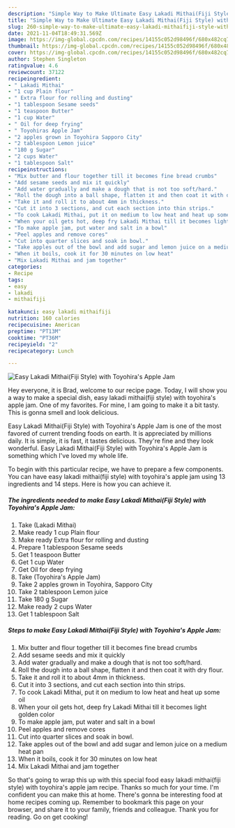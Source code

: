 ```yaml
---
description: "Simple Way to Make Ultimate Easy Lakadi Mithai(Fiji Style) with Toyohira&amp;#39;s Apple Jam"
title: "Simple Way to Make Ultimate Easy Lakadi Mithai(Fiji Style) with Toyohira&amp;#39;s Apple Jam"
slug: 260-simple-way-to-make-ultimate-easy-lakadi-mithaifiji-style-with-toyohira-and-39-s-apple-jam
date: 2021-11-04T18:49:31.569Z
image: https://img-global.cpcdn.com/recipes/14155c052d98496f/680x482cq70/easy-lakadi-mithaifiji-style-with-toyohiras-apple-jam-recipe-main-photo.jpg
thumbnail: https://img-global.cpcdn.com/recipes/14155c052d98496f/680x482cq70/easy-lakadi-mithaifiji-style-with-toyohiras-apple-jam-recipe-main-photo.jpg
cover: https://img-global.cpcdn.com/recipes/14155c052d98496f/680x482cq70/easy-lakadi-mithaifiji-style-with-toyohiras-apple-jam-recipe-main-photo.jpg
author: Stephen Singleton
ratingvalue: 4.6
reviewcount: 37122
recipeingredient:
- " Lakadi Mithai"
- "1 cup Plain flour"
- " Extra flour for rolling and dusting"
- "1 tablespoon Sesame seeds"
- "1 teaspoon Butter"
- "1 cup Water"
- " Oil for deep frying"
- " Toyohiras Apple Jam"
- "2 apples grown in Toyohira Sapporo City"
- "2 tablespoon Lemon juice"
- "180 g Sugar"
- "2 cups Water"
- "1 tablespoon Salt"
recipeinstructions:
- "Mix butter and flour together till it becomes fine bread crumbs"
- "Add sesame seeds and mix it quickly"
- "Add water gradually and make a dough that is not too soft/hard."
- "Roll the dough into a ball shape, flatten it and then coat it with dry flour."
- "Take it and roll it to about 4mm in thickness."
- "Cut it into 3 sections, and cut each section into thin strips."
- "To cook Lakadi Mithai, put it on medium to low heat and heat up some oil"
- "When your oil gets hot, deep fry Lakadi Mithai till it becomes light golden color"
- "To make apple jam, put water and salt in a bowl"
- "Peel apples and remove cores"
- "Cut into quarter slices and soak in bowl."
- "Take apples out of the bowl and add sugar and lemon juice on a medium heat pan"
- "When it boils, cook it for 30 minutes on low heat"
- "Mix Lakadi Mithai and jam together"
categories:
- Recipe
tags:
- easy
- lakadi
- mithaifiji

katakunci: easy lakadi mithaifiji 
nutrition: 160 calories
recipecuisine: American
preptime: "PT13M"
cooktime: "PT36M"
recipeyield: "2"
recipecategory: Lunch

---
```



![Easy Lakadi Mithai(Fiji Style) with Toyohira&#39;s Apple Jam](https://img-global.cpcdn.com/recipes/14155c052d98496f/680x482cq70/easy-lakadi-mithaifiji-style-with-toyohiras-apple-jam-recipe-main-photo.jpg)

Hey everyone, it is Brad, welcome to our recipe page. Today, I will show you a way to make a special dish, easy lakadi mithai(fiji style) with toyohira&#39;s apple jam. One of my favorites. For mine, I am going to make it a bit tasty. This is gonna smell and look delicious.

Easy Lakadi Mithai(Fiji Style) with Toyohira&#39;s Apple Jam is one of the most favored of current trending foods on earth. It is appreciated by millions daily. It is simple, it is fast, it tastes delicious. They're fine and they look wonderful. Easy Lakadi Mithai(Fiji Style) with Toyohira&#39;s Apple Jam is something which I've loved my whole life.




To begin with this particular recipe, we have to prepare a few components. You can have easy lakadi mithai(fiji style) with toyohira&#39;s apple jam using 13 ingredients and 14 steps. Here is how you can achieve it.

<!--inarticleads1-->

##### The ingredients needed to make Easy Lakadi Mithai(Fiji Style) with Toyohira&#39;s Apple Jam:

1. Take  (Lakadi Mithai)
1. Make ready 1 cup Plain flour
1. Make ready  Extra flour for rolling and dusting
1. Prepare 1 tablespoon Sesame seeds
1. Get 1 teaspoon Butter
1. Get 1 cup Water
1. Get  Oil for deep frying
1. Take  (Toyohira&#39;s Apple Jam)
1. Take 2 apples grown in Toyohira, Sapporo City
1. Take 2 tablespoon Lemon juice
1. Take 180 g Sugar
1. Make ready 2 cups Water
1. Get 1 tablespoon Salt




<!--inarticleads2-->

##### Steps to make Easy Lakadi Mithai(Fiji Style) with Toyohira&#39;s Apple Jam:

1. Mix butter and flour together till it becomes fine bread crumbs
1. Add sesame seeds and mix it quickly
1. Add water gradually and make a dough that is not too soft/hard.
1. Roll the dough into a ball shape, flatten it and then coat it with dry flour.
1. Take it and roll it to about 4mm in thickness.
1. Cut it into 3 sections, and cut each section into thin strips.
1. To cook Lakadi Mithai, put it on medium to low heat and heat up some oil
1. When your oil gets hot, deep fry Lakadi Mithai till it becomes light golden color
1. To make apple jam, put water and salt in a bowl
1. Peel apples and remove cores
1. Cut into quarter slices and soak in bowl.
1. Take apples out of the bowl and add sugar and lemon juice on a medium heat pan
1. When it boils, cook it for 30 minutes on low heat
1. Mix Lakadi Mithai and jam together




So that's going to wrap this up with this special food easy lakadi mithai(fiji style) with toyohira&#39;s apple jam recipe. Thanks so much for your time. I'm confident you can make this at home. There's gonna be interesting food at home recipes coming up. Remember to bookmark this page on your browser, and share it to your family, friends and colleague. Thank you for reading. Go on get cooking!
